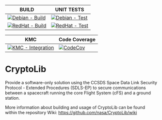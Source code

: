 | BUILD | UNIT TESTS | 
| ----- | ---------- |
| [![Debian - Build](https://github.com/rjbrown2/CryptoLib/actions/workflows/debian-build.yml/badge.svg)](https://github.com/rjbrown2/CryptoLib/actions/workflows/debian-build.yml) | [![Debian - Test](https://github.com/rjbrown2/CryptoLib/actions/workflows/debian-test.yml/badge.svg)](https://github.com/rjbrown2/CryptoLib/actions/workflows/debian-test.yml) |
| [![RedHat - Build](https://github.com/rjbrown2/CryptoLib/actions/workflows/redhat-build.yml/badge.svg)](https://github.com/rjbrown2/CryptoLib/actions/workflows/redhat-build.yml) | [![RedHat - Test](https://github.com/rjbrown2/CryptoLib/actions/workflows/redhat-test.yml/badge.svg)](https://github.com/rjbrown2/CryptoLib/actions/workflows/redhat-test.yml) | 

| KMC | Code Coverage | 
| --- | ------------- |
| [![KMC - Integration](https://github.com/rjbrown2/CryptoLib/actions/workflows/kmc-mdb-test.yml/badge.svg)](https://github.com/rjbrown2/CryptoLib/actions/workflows/kmc-mdb-test.yml) | [![CodeCov](https://codecov.io/gh/nasa/CryptoLib/branch/collab_main/graph/badge.svg?token=KCOMCQO0ZU)](https://codecov.io/gh/nasa/CryptoLib) |

# CryptoLib

Provide a software-only solution using the CCSDS Space Data Link Security Protocol - Extended Procedures (SDLS-EP) to secure communications between a spacecraft running the core Flight System (cFS) and a ground station.

More information about building and usage of CryptoLib can be found within the repository Wiki:
https://github.com/nasa/CryptoLib/wiki
 
